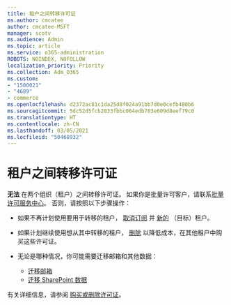 ```yaml
---
title: 租户之间转移许可证
ms.author: cmcatee
author: cmcatee-MSFT
manager: scotv
ms.audience: Admin
ms.topic: article
ms.service: o365-administration
ROBOTS: NOINDEX, NOFOLLOW
localization_priority: Priority
ms.collection: Adm_O365
ms.custom:
- "1500021"
- "4689"
- commerce
ms.openlocfilehash: d2372ac81c1da25d8f024a91bb7d0e0cefb480b6
ms.sourcegitcommit: 5dc52d5fcb2833fbbc064edb783e609d8eef79c0
ms.translationtype: HT
ms.contentlocale: zh-CN
ms.lasthandoff: 03/05/2021
ms.locfileid: "50468932"
---
```

# <a name="transfer-licenses-between-tenants"></a>租户之间转移许可证

**无法** 在两个组织（租户）之间转移许可证。 如果你是批量许可客户，请联系[批量许可服务中心](https://support.microsoft.com/help/4471406/how-to-contact-the-microsoft-volume-licensing-service-center)。 否则，请按照以下步骤操作：

- 如果不再计划使用要用于转移的租户， [取消订阅](https://admin.microsoft.com/Adminportal/Home?source=applauncher#/subscriptions) 并 [新的](https://www.microsoft.com/microsoft-365/business/compare-all-microsoft-365-business-products?rtc=2&activetab=tab:primaryr2) （目标）租户。
- 如果计划继续使用想从其中转移的租户， [删除](https://docs.microsoft.com/microsoft-365/commerce/licenses/buy-licenses#buy-or-remove-licenses-for-your-business-subscription) 以降低成本，在其他租户中购买这些许可证。
- 无论是哪种情况，你可能需要迁移邮箱和其他数据：

    - [迁移邮箱](https://docs.microsoft.com/Exchange/mailbox-migration/migrate-mailboxes-across-tenants)
    - [迁移 SharePoint 数据](https://aka.ms/modernSpoAdminCenter/CloudContentMigrations)

有关详细信息，请参阅 [购买或删除许可证](https://docs.microsoft.com/microsoft-365/commerce/licenses/buy-licenses)。